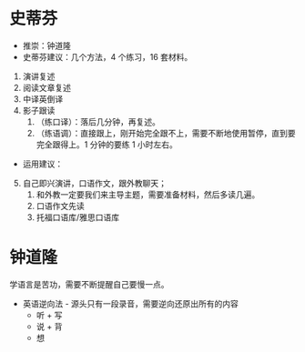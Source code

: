 # 史蒂芬
- 推崇：钟道隆
- 史蒂芬建议：几个方法，4 个练习，16 套材料。
1. 演讲复述
2. 阅读文章复述
3. 中译英倒译
4. 影子跟读
	1. （练口译）：落后几分钟，再复述。 
	2. （练语调）：直接跟上，刚开始完全跟不上，需要不断地使用暂停，直到要完全跟得上。1 分钟的要练 1 小时左右。
- 运用建议：
5. 自己即兴演讲，口语作文，跟外教聊天；
	1. 和外教一定要我们来主导主题，需要准备材料，然后多读几遍。
	2. 口语作文先读
	3. 托福口语库/雅思口语库

# 钟道隆
学语言是苦功，需要不断提醒自己要慢一点。
- 英语逆向法 - 源头只有一段录音，需要逆向还原出所有的内容
	- 听 + 写
	- 说 + 背
	- 想

